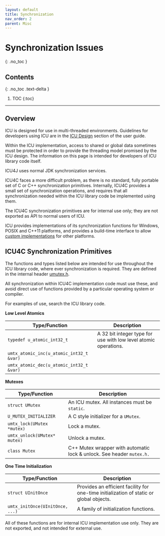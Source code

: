 ```yaml
---
layout: default
title: Synchronization
nav_order: 2
parent: Misc
---
```

<!--
© 2020 and later: Unicode, Inc. and others.
License & terms of use: http://www.unicode.org/copyright.html
-->

# Synchronization Issues
{: .no_toc }

## Contents
{: .no_toc .text-delta }

1. TOC
{:toc}

---

## Overview

ICU is designed for use in multi-threaded environments. Guidelines for
developers using ICU are in the [ICU Design](../../design.md) section of the
user guide.

Within the ICU implementation, access to shared or global data sometimes must be
protected in order to provide the threading model promised by the ICU design.
The information on this page is intended for developers of ICU library code
itself.

ICU4J uses normal JDK synchronization services.

ICU4C faces a more difficult problem, as there is no standard, fully portable
set of C or C++ synchronization primitives. Internally, ICU4C provides a small
set of synchronization operations, and requires that all synchronization needed
within the ICU library code be implemented using them.

The ICU4C synchronization primitives are for internal use only; they are not
exported as API to normal users of ICU.

ICU provides implementations of its synchronization functions for Windows, POSIX
and C++11 platforms, and provides a build-time interface to allow [custom
implementations](custom.md) for other platforms.

## ICU4C Synchronization Primitives

The functions and types listed below are intended for use throughout the ICU
library code, where ever synchronization is required. They are defined in the
internal header
[umutex.h](https://github.com/unicode-org/icu/blob/master/icu4c/source/common/umutex.h).

All synchronization within ICU4C implementation code must use these, and avoid
direct use of functions provided by a particular operating system or compiler.

For examples of use, search the ICU library code.

**Low Level Atomics**

| Type/Function                            | Description                                                     |
|------------------------------------------|-----------------------------------------------------------------|
| `typedef u_atomic_int32_t`               | A 32 bit integer type for use with low level atomic operations. |
| `umtx_atomic_inc(u_atomic_int32_t &var)` |                                                                 |
| `umtx_atomic_dec(u_atomic_int32_t &var)` |                                                                 |

**Mutexes**

| Type/Function                | Description                                                           |
|------------------------------|-----------------------------------------------------------------------|
| `struct UMutex`              | An ICU mutex. All instances must be `static`.                         |
| `U_MUTEX_INITIALIZER`        | A C style initializer for a `UMutex`.                                 |
| `umtx_lock(UMutex *mutex)`   | Lock a mutex.                                                         |
| `umtx_unlock(UMutex* mutex)` | Unlock a mutex.                                                       |
| `class Mutex`                | C++ Mutex wrapper with automatic lock & unlock. See header `mutex.h.` |

**One Time Initialization**

| Type/Function                   | Description                                                                             |
|---------------------------------|-----------------------------------------------------------------------------------------|
| `struct UInitOnce`              | Provides an efficient facility for one-time initialization of static or global objects. |
| `umtx_initOnce(UInitOnce, ...)` | A family of initialization functions.                                                   |

All of these functions are for internal ICU implementation use only. They are
not exported, and not intended for external use.
